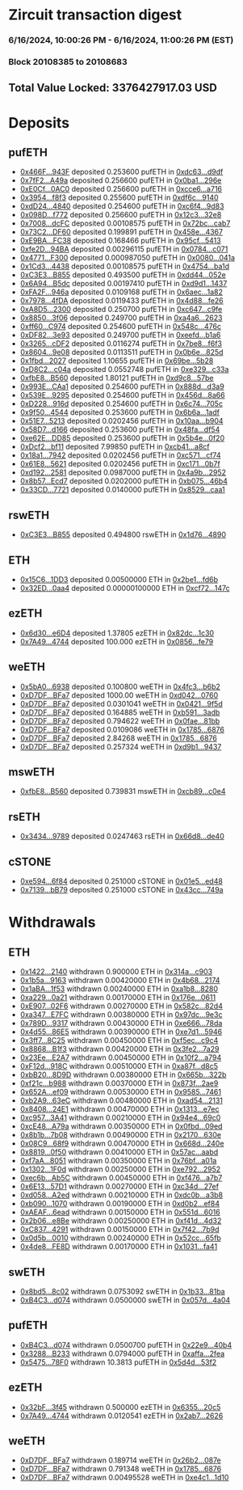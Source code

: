 # Zircuit transaction digest
### 6/16/2024, 10:00:26 PM - 6/16/2024, 11:00:26 PM (EST)
### Block 20108385 to 20108683

## Total Value Locked: 3376427917.03 USD

# Deposits
## pufETH
- [0x466F...943F](https://etherscan.io/address/0x466Ff85Dde1f80338A932E3DD7D0363Cb49F943F) deposited 0.253600 pufETH in [0xdc63...d9df](https://etherscan.io/tx/0x466Ff85Dde1f80338A932E3DD7D0363Cb49F943F)
- [0x7fF2...A49a](https://etherscan.io/address/0x7fF260251686752Af9A069970672eEb672d7A49a) deposited 0.256600 pufETH in [0x0ba1...296e](https://etherscan.io/tx/0x7fF260251686752Af9A069970672eEb672d7A49a)
- [0xE0Cf...0AC0](https://etherscan.io/address/0xE0Cf83dF941dcea2BEdF055e198D2253f7370AC0) deposited 0.256600 pufETH in [0xcce6...a716](https://etherscan.io/tx/0xE0Cf83dF941dcea2BEdF055e198D2253f7370AC0)
- [0x3954...f8f3](https://etherscan.io/address/0x3954f8d1CBd3cbB46b57763234DE3F73a6D4f8f3) deposited 0.255600 pufETH in [0xdf6c...9140](https://etherscan.io/tx/0x3954f8d1CBd3cbB46b57763234DE3F73a6D4f8f3)
- [0xdD24...4840](https://etherscan.io/address/0xdD24570C73A4251550792A13C2381E2A71854840) deposited 0.254600 pufETH in [0xc6f4...9d83](https://etherscan.io/tx/0xdD24570C73A4251550792A13C2381E2A71854840)
- [0x098D...f772](https://etherscan.io/address/0x098Db7ffC17F85712c7c72666D494133aB4Cf772) deposited 0.256600 pufETH in [0x12c3...32e8](https://etherscan.io/tx/0x098Db7ffC17F85712c7c72666D494133aB4Cf772)
- [0x7008...dcFC](https://etherscan.io/address/0x7008eF526e0Bcd00D71C749650D55FfdACbedcFC) deposited 0.00108575 pufETH in [0x72bc...cab7](https://etherscan.io/tx/0x7008eF526e0Bcd00D71C749650D55FfdACbedcFC)
- [0x73C2...DF60](https://etherscan.io/address/0x73C2Ab5257191C73599342F0710645Cc4b7FDF60) deposited 0.199891 pufETH in [0x458e...4367](https://etherscan.io/tx/0x73C2Ab5257191C73599342F0710645Cc4b7FDF60)
- [0xE9BA...FC38](https://etherscan.io/address/0xE9BA20f6e9ceded973572e93b6d8051E24f9FC38) deposited 0.168466 pufETH in [0x95cf...5413](https://etherscan.io/tx/0xE9BA20f6e9ceded973572e93b6d8051E24f9FC38)
- [0xfe2D...94BA](https://etherscan.io/address/0xfe2D742ec4c833ab7d3c84ceA39499B0170d94BA) deposited 0.00296115 pufETH in [0x0784...c071](https://etherscan.io/tx/0xfe2D742ec4c833ab7d3c84ceA39499B0170d94BA)
- [0x4771...F300](https://etherscan.io/address/0x4771ab0c9AB6B501f68A61c916a07022ac6aF300) deposited 0.000987050 pufETH in [0x0080...041a](https://etherscan.io/tx/0x4771ab0c9AB6B501f68A61c916a07022ac6aF300)
- [0x1Cd3...4438](https://etherscan.io/address/0x1Cd3799d978642cEA2E8811db7A6d9c9244b4438) deposited 0.00108575 pufETH in [0x4754...ba1d](https://etherscan.io/tx/0x1Cd3799d978642cEA2E8811db7A6d9c9244b4438)
- [0xC3E3...B855](https://etherscan.io/address/0xC3E34bAD3e20f8503A2Aa3c8bF7BD0483B67B855) deposited 0.493500 pufETH in [0xdd44...052e](https://etherscan.io/tx/0xC3E34bAD3e20f8503A2Aa3c8bF7BD0483B67B855)
- [0x6A94...B5dc](https://etherscan.io/address/0x6A949AFFb36987FF586cA97dfE9557619B0eB5dc) deposited 0.00197410 pufETH in [0xd9d1...1437](https://etherscan.io/tx/0x6A949AFFb36987FF586cA97dfE9557619B0eB5dc)
- [0xFA2F...946a](https://etherscan.io/address/0xFA2F7fc93Ec4E3e6e60a88a2B87e72237921946a) deposited 0.0109168 pufETH in [0x6aec...1a82](https://etherscan.io/tx/0xFA2F7fc93Ec4E3e6e60a88a2B87e72237921946a)
- [0x7978...4fDA](https://etherscan.io/address/0x7978C08fd2Ed80C4fC11505ad53667d75bF74fDA) deposited 0.0119433 pufETH in [0x4d88...fe26](https://etherscan.io/tx/0x7978C08fd2Ed80C4fC11505ad53667d75bF74fDA)
- [0xA8D5...2300](https://etherscan.io/address/0xA8D5BB0F6B1589A326F6F5af804b7deA19822300) deposited 0.250700 pufETH in [0xc647...c9fe](https://etherscan.io/tx/0xA8D5BB0F6B1589A326F6F5af804b7deA19822300)
- [0x8850...3f06](https://etherscan.io/address/0x8850A84B1CF1278a5cd4cA7E2B1Da0a170EE3f06) deposited 0.249700 pufETH in [0xa4a6...2623](https://etherscan.io/tx/0x8850A84B1CF1278a5cd4cA7E2B1Da0a170EE3f06)
- [0xff60...C974](https://etherscan.io/address/0xff603a83a7Aef8905bf442AE488a32b51371C974) deposited 0.254600 pufETH in [0x548c...476c](https://etherscan.io/tx/0xff603a83a7Aef8905bf442AE488a32b51371C974)
- [0xDF82...3e93](https://etherscan.io/address/0xDF8255c8872844BA8d6F4CE435099d2Da0F73e93) deposited 0.249700 pufETH in [0xeefd...b1a6](https://etherscan.io/tx/0xDF8255c8872844BA8d6F4CE435099d2Da0F73e93)
- [0x3265...cDF2](https://etherscan.io/address/0x3265Ca8dAF2674CF110d02d45c967d298964cDF2) deposited 0.0116274 pufETH in [0x7be8...f6f3](https://etherscan.io/tx/0x3265Ca8dAF2674CF110d02d45c967d298964cDF2)
- [0x8604...9e08](https://etherscan.io/address/0x86044D0aD6446EC88F4A200a7F2048728C349e08) deposited 0.0113511 pufETH in [0x0b6e...825d](https://etherscan.io/tx/0x86044D0aD6446EC88F4A200a7F2048728C349e08)
- [0x1fbd...2027](https://etherscan.io/address/0x1fbdcF44fbeCD44d1165D366e67867cCA73E2027) deposited 1.10655 pufETH in [0x69be...5b28](https://etherscan.io/tx/0x1fbdcF44fbeCD44d1165D366e67867cCA73E2027)
- [0xD8C2...c04a](https://etherscan.io/address/0xD8C2d66a2D7097323a32Ef142c4D534f7102c04a) deposited 0.0552748 pufETH in [0xe329...c33a](https://etherscan.io/tx/0xD8C2d66a2D7097323a32Ef142c4D534f7102c04a)
- [0xfbE8...B560](https://etherscan.io/address/0xfbE82589349841130791225d1756Bd05157EB560) deposited 1.80121 pufETH in [0xd9c8...57be](https://etherscan.io/tx/0xfbE82589349841130791225d1756Bd05157EB560)
- [0x993E...CAa1](https://etherscan.io/address/0x993E81FF1510C43A8f297D2577fEeE906dF0CAa1) deposited 0.254600 pufETH in [0x888d...d3a9](https://etherscan.io/tx/0x993E81FF1510C43A8f297D2577fEeE906dF0CAa1)
- [0x539E...9295](https://etherscan.io/address/0x539E1Bdd079e33305c41cb0B42Ddb055eE2e9295) deposited 0.254600 pufETH in [0x456d...8a66](https://etherscan.io/tx/0x539E1Bdd079e33305c41cb0B42Ddb055eE2e9295)
- [0xD228...916d](https://etherscan.io/address/0xD22876b31aaD71E94043A2b29035B4D4fCe8916d) deposited 0.254600 pufETH in [0x6c74...705c](https://etherscan.io/tx/0xD22876b31aaD71E94043A2b29035B4D4fCe8916d)
- [0x9f50...4544](https://etherscan.io/address/0x9f50dBEB8aAf9627137E53450b9A87f49eC34544) deposited 0.253600 pufETH in [0x6b6a...1adf](https://etherscan.io/tx/0x9f50dBEB8aAf9627137E53450b9A87f49eC34544)
- [0x51E7...5213](https://etherscan.io/address/0x51E7b00e315EA31C3456360eeDEb1D4Cd8F85213) deposited 0.0202456 pufETH in [0x10aa...b904](https://etherscan.io/tx/0x51E7b00e315EA31C3456360eeDEb1D4Cd8F85213)
- [0x58D7...d166](https://etherscan.io/address/0x58D7687D7ee699cCa02F5885A517D7E7ee04d166) deposited 0.253600 pufETH in [0x48fa...df54](https://etherscan.io/tx/0x58D7687D7ee699cCa02F5885A517D7E7ee04d166)
- [0xe62E...DD85](https://etherscan.io/address/0xe62E34267a1651C422F0A8533b99334a61DbDD85) deposited 0.253600 pufETH in [0x5b4e...0f20](https://etherscan.io/tx/0xe62E34267a1651C422F0A8533b99334a61DbDD85)
- [0xDcf2...bf11](https://etherscan.io/address/0xDcf23cBeb9d23C487b2c862415444C46c9a4bf11) deposited 7.99850 pufETH in [0xcb41...a8cf](https://etherscan.io/tx/0xDcf23cBeb9d23C487b2c862415444C46c9a4bf11)
- [0x18a1...7942](https://etherscan.io/address/0x18a198556e74bB0Da52d8e2510CE93C92bCC7942) deposited 0.0202456 pufETH in [0xc571...cf74](https://etherscan.io/tx/0x18a198556e74bB0Da52d8e2510CE93C92bCC7942)
- [0x61E8...5621](https://etherscan.io/address/0x61E8e7a8509528B1d65eae2a4E56961C9DE05621) deposited 0.0202456 pufETH in [0xc171...0b7f](https://etherscan.io/tx/0x61E8e7a8509528B1d65eae2a4E56961C9DE05621)
- [0xd192...2581](https://etherscan.io/address/0xd192259cCcd38BF0934B5cAf34EA65c8A3052581) deposited 0.0987000 pufETH in [0x4a9b...2952](https://etherscan.io/tx/0xd192259cCcd38BF0934B5cAf34EA65c8A3052581)
- [0x8b57...Ecd7](https://etherscan.io/address/0x8b576f3D7F3ba88de6001c8d7cd6f3a9bb5EEcd7) deposited 0.0202000 pufETH in [0xb075...46b4](https://etherscan.io/tx/0x8b576f3D7F3ba88de6001c8d7cd6f3a9bb5EEcd7)
- [0x33CD...7721](https://etherscan.io/address/0x33CDd848507e7dd2224753124C935D300Ce37721) deposited 0.0140000 pufETH in [0x8529...caa1](https://etherscan.io/tx/0x33CDd848507e7dd2224753124C935D300Ce37721)
## rswETH
- [0xC3E3...B855](https://etherscan.io/address/0xC3E34bAD3e20f8503A2Aa3c8bF7BD0483B67B855) deposited 0.494800 rswETH in [0x1d76...4890](https://etherscan.io/tx/0xC3E34bAD3e20f8503A2Aa3c8bF7BD0483B67B855)
## ETH
- [0x15C6...1DD3](https://etherscan.io/address/0x15C6E5f352084C517FA31DD11A4f039a4b541DD3) deposited 0.00500000 ETH in [0x2be1...fd6b](https://etherscan.io/tx/0x15C6E5f352084C517FA31DD11A4f039a4b541DD3)
- [0x32ED...0aa4](https://etherscan.io/address/0x32ED54B83e4Bd031d39Ac7F671f588eE7B400aa4) deposited 0.00000100000 ETH in [0xcf72...147c](https://etherscan.io/tx/0x32ED54B83e4Bd031d39Ac7F671f588eE7B400aa4)
## ezETH
- [0x6d30...e6D4](https://etherscan.io/address/0x6d30E6fe26677587F91948dec6e9e91F47e9e6D4) deposited 1.37805 ezETH in [0x82dc...1c30](https://etherscan.io/tx/0x6d30E6fe26677587F91948dec6e9e91F47e9e6D4)
- [0x7A49...4744](https://etherscan.io/address/0x7A493Be5c2ce014cD049Bf178a1ac0Db1B434744) deposited 100.000 ezETH in [0x0856...fe79](https://etherscan.io/tx/0x7A493Be5c2ce014cD049Bf178a1ac0Db1B434744)
## weETH
- [0x5bA0...6938](https://etherscan.io/address/0x5bA059A256049BD76EF51611e281943844a46938) deposited 0.100800 weETH in [0x4fc3...b6b2](https://etherscan.io/tx/0x5bA059A256049BD76EF51611e281943844a46938)
- [0xD7DF...BFa7](https://etherscan.io/address/0xD7DF7E085214743530afF339aFC420c7c720BFa7) deposited 1000.00 weETH in [0xd042...0760](https://etherscan.io/tx/0xD7DF7E085214743530afF339aFC420c7c720BFa7)
- [0xD7DF...BFa7](https://etherscan.io/address/0xD7DF7E085214743530afF339aFC420c7c720BFa7) deposited 0.0301041 weETH in [0x0421...9f5d](https://etherscan.io/tx/0xD7DF7E085214743530afF339aFC420c7c720BFa7)
- [0xD7DF...BFa7](https://etherscan.io/address/0xD7DF7E085214743530afF339aFC420c7c720BFa7) deposited 0.164885 weETH in [0xb591...3adb](https://etherscan.io/tx/0xD7DF7E085214743530afF339aFC420c7c720BFa7)
- [0xD7DF...BFa7](https://etherscan.io/address/0xD7DF7E085214743530afF339aFC420c7c720BFa7) deposited 0.794622 weETH in [0x0fae...81bb](https://etherscan.io/tx/0xD7DF7E085214743530afF339aFC420c7c720BFa7)
- [0xD7DF...BFa7](https://etherscan.io/address/0xD7DF7E085214743530afF339aFC420c7c720BFa7) deposited 0.0109086 weETH in [0x1785...6876](https://etherscan.io/tx/0xD7DF7E085214743530afF339aFC420c7c720BFa7)
- [0xD7DF...BFa7](https://etherscan.io/address/0xD7DF7E085214743530afF339aFC420c7c720BFa7) deposited 2.84268 weETH in [0x1785...6876](https://etherscan.io/tx/0xD7DF7E085214743530afF339aFC420c7c720BFa7)
- [0xD7DF...BFa7](https://etherscan.io/address/0xD7DF7E085214743530afF339aFC420c7c720BFa7) deposited 0.257324 weETH in [0xd9b1...9437](https://etherscan.io/tx/0xD7DF7E085214743530afF339aFC420c7c720BFa7)
## mswETH
- [0xfbE8...B560](https://etherscan.io/address/0xfbE82589349841130791225d1756Bd05157EB560) deposited 0.739831 mswETH in [0xcb89...c0e4](https://etherscan.io/tx/0xfbE82589349841130791225d1756Bd05157EB560)
## rsETH
- [0x3434...9789](https://etherscan.io/address/0x34349c5569e7B846c3558961552D2202760A9789) deposited 0.0247463 rsETH in [0x66d8...de40](https://etherscan.io/tx/0x34349c5569e7B846c3558961552D2202760A9789)
## cSTONE
- [0xe594...6f84](https://etherscan.io/address/0xe594669CBf5D546337a3FF8f3bf18F898f4d6f84) deposited 0.251000 cSTONE in [0x01e5...ed48](https://etherscan.io/tx/0xe594669CBf5D546337a3FF8f3bf18F898f4d6f84)
- [0x7139...bB79](https://etherscan.io/address/0x7139F3E3A013086cD61d853BaF74F746C258bB79) deposited 0.251000 cSTONE in [0x43cc...749a](https://etherscan.io/tx/0x7139F3E3A013086cD61d853BaF74F746C258bB79)
# Withdrawals
## ETH
- [0x1422...2140](https://etherscan.io/address/0x1422a6914a44fD4185Db5E37405Bea86fbbA2140) withdrawn 0.900000 ETH in [0x314a...c903](https://etherscan.io/tx/0x1422a6914a44fD4185Db5E37405Bea86fbbA2140)
- [0x1b5a...9163](https://etherscan.io/address/0x1b5ae069d5601970c94759532BA9D9600c139163) withdrawn 0.00420000 ETH in [0x4b68...2174](https://etherscan.io/tx/0x1b5ae069d5601970c94759532BA9D9600c139163)
- [0x1aBA...1f53](https://etherscan.io/address/0x1aBA605BA867FE57f865382af374BD09ac901f53) withdrawn 0.00240000 ETH in [0xa1b8...8280](https://etherscan.io/tx/0x1aBA605BA867FE57f865382af374BD09ac901f53)
- [0xa229...0a21](https://etherscan.io/address/0xa2291fB6a609cf7Fe88E30C84130BFe32b030a21) withdrawn 0.00170000 ETH in [0x176e...0611](https://etherscan.io/tx/0xa2291fB6a609cf7Fe88E30C84130BFe32b030a21)
- [0xE907...02F6](https://etherscan.io/address/0xE907a3A1072978CdE86C08A5f7B1e1d3FCba02F6) withdrawn 0.00270000 ETH in [0x582c...82d4](https://etherscan.io/tx/0xE907a3A1072978CdE86C08A5f7B1e1d3FCba02F6)
- [0xa347...E7FC](https://etherscan.io/address/0xa347E7394Af22A514C0399B395B363E16ed6E7FC) withdrawn 0.00380000 ETH in [0x97dc...9e3c](https://etherscan.io/tx/0xa347E7394Af22A514C0399B395B363E16ed6E7FC)
- [0x789D...9317](https://etherscan.io/address/0x789DDEF4096A921A6371cA67A5E7413873eD9317) withdrawn 0.00430000 ETH in [0xe666...78da](https://etherscan.io/tx/0x789DDEF4096A921A6371cA67A5E7413873eD9317)
- [0x4d55...86E5](https://etherscan.io/address/0x4d55f75Dff0f63413706f28CFF0Bd435724086E5) withdrawn 0.00390000 ETH in [0xe7d1...5946](https://etherscan.io/tx/0x4d55f75Dff0f63413706f28CFF0Bd435724086E5)
- [0x3ff7...8C25](https://etherscan.io/address/0x3ff75a5BB3bCA14f05C14c1501eCF71B805B8C25) withdrawn 0.00450000 ETH in [0xf5ec...c9c4](https://etherscan.io/tx/0x3ff75a5BB3bCA14f05C14c1501eCF71B805B8C25)
- [0x8868...B1f3](https://etherscan.io/address/0x886854d630321b918E64073fE05A567264C5B1f3) withdrawn 0.00420000 ETH in [0x3fe2...7a29](https://etherscan.io/tx/0x886854d630321b918E64073fE05A567264C5B1f3)
- [0x23Ee...E2A7](https://etherscan.io/address/0x23Ee05939ed49E3ddbE5c0a58EE4647ca9C6E2A7) withdrawn 0.00450000 ETH in [0x10f2...a794](https://etherscan.io/tx/0x23Ee05939ed49E3ddbE5c0a58EE4647ca9C6E2A7)
- [0xF12d...918C](https://etherscan.io/address/0xF12d43d48BDd2521dD1B1Fd0a32E73C9c04b918C) withdrawn 0.00510000 ETH in [0xa87f...d8c5](https://etherscan.io/tx/0xF12d43d48BDd2521dD1B1Fd0a32E73C9c04b918C)
- [0xbB20...8D9D](https://etherscan.io/address/0xbB20C83bc0412a99eD1C8729eF3Ce1d999c38D9D) withdrawn 0.00380000 ETH in [0x665b...322b](https://etherscan.io/tx/0xbB20C83bc0412a99eD1C8729eF3Ce1d999c38D9D)
- [0xf21c...b988](https://etherscan.io/address/0xf21caa24c61524dC752513242a80eD2A240Db988) withdrawn 0.00370000 ETH in [0x873f...2ae9](https://etherscan.io/tx/0xf21caa24c61524dC752513242a80eD2A240Db988)
- [0x652A...ef09](https://etherscan.io/address/0x652Ae27495f6e46e0885FfdD212fa9730b4cef09) withdrawn 0.00530000 ETH in [0x9585...7461](https://etherscan.io/tx/0x652Ae27495f6e46e0885FfdD212fa9730b4cef09)
- [0xb2A9...63eC](https://etherscan.io/address/0xb2A90E0C5F0C14A25978dEC52d0E2D9B173163eC) withdrawn 0.00480000 ETH in [0xad54...2131](https://etherscan.io/tx/0xb2A90E0C5F0C14A25978dEC52d0E2D9B173163eC)
- [0x8408...24E1](https://etherscan.io/address/0x8408b0834346D717Eadcc5292A3d80c5CEaC24E1) withdrawn 0.00470000 ETH in [0x1313...e7ec](https://etherscan.io/tx/0x8408b0834346D717Eadcc5292A3d80c5CEaC24E1)
- [0xc957...3A41](https://etherscan.io/address/0xc9578Bd849433908dF352F5CCC423Cb8D8DC3A41) withdrawn 0.00210000 ETH in [0x94e4...69c0](https://etherscan.io/tx/0xc9578Bd849433908dF352F5CCC423Cb8D8DC3A41)
- [0xcE48...A79a](https://etherscan.io/address/0xcE4879678254a2750764830F871bf63e5190A79a) withdrawn 0.00350000 ETH in [0x0fbd...09ed](https://etherscan.io/tx/0xcE4879678254a2750764830F871bf63e5190A79a)
- [0x8b1b...7b08](https://etherscan.io/address/0x8b1bbE7f575D9052403D34019EC5a948a40c7b08) withdrawn 0.00490000 ETH in [0x2170...630e](https://etherscan.io/tx/0x8b1bbE7f575D9052403D34019EC5a948a40c7b08)
- [0x08C9...68f9](https://etherscan.io/address/0x08C99b6262e4Afbe2605f7052EFE8A45E09A68f9) withdrawn 0.00470000 ETH in [0x668d...240e](https://etherscan.io/tx/0x08C99b6262e4Afbe2605f7052EFE8A45E09A68f9)
- [0x8819...0f50](https://etherscan.io/address/0x88193918E5ac77367dDC78d535e49157C9d30f50) withdrawn 0.00410000 ETH in [0x57ac...aabd](https://etherscan.io/tx/0x88193918E5ac77367dDC78d535e49157C9d30f50)
- [0xf7aA...8051](https://etherscan.io/address/0xf7aAE8fEEeD337b9CE0AEe62Ad73a6a047318051) withdrawn 0.00350000 ETH in [0x76bf...a01a](https://etherscan.io/tx/0xf7aAE8fEEeD337b9CE0AEe62Ad73a6a047318051)
- [0x1302...1F0d](https://etherscan.io/address/0x130291BBDa47494402df67643D82145DD5d91F0d) withdrawn 0.00250000 ETH in [0xe792...2952](https://etherscan.io/tx/0x130291BBDa47494402df67643D82145DD5d91F0d)
- [0xec6b...Ab5C](https://etherscan.io/address/0xec6bcB95697185116f7Ef2081FeaB9CE9f2bAb5C) withdrawn 0.00450000 ETH in [0xf476...a7b7](https://etherscan.io/tx/0xec6bcB95697185116f7Ef2081FeaB9CE9f2bAb5C)
- [0x6E13...57D1](https://etherscan.io/address/0x6E13b5220e6a416A71B9B8419596Bc830f5e57D1) withdrawn 0.00270000 ETH in [0xc34d...27ef](https://etherscan.io/tx/0x6E13b5220e6a416A71B9B8419596Bc830f5e57D1)
- [0xd058...A2ed](https://etherscan.io/address/0xd0585FB46Fcb4f8A53cf8F1Aa0787F387dBCA2ed) withdrawn 0.00210000 ETH in [0xdc0b...a3b8](https://etherscan.io/tx/0xd0585FB46Fcb4f8A53cf8F1Aa0787F387dBCA2ed)
- [0xb090...1070](https://etherscan.io/address/0xb0906dFF1DE507052dF2d61c62e36A68D5701070) withdrawn 0.00190000 ETH in [0xd0b2...ef84](https://etherscan.io/tx/0xb0906dFF1DE507052dF2d61c62e36A68D5701070)
- [0xAEAF...6ead](https://etherscan.io/address/0xAEAF0C15E1e7123e495AF58Bb09f806a4e996ead) withdrawn 0.00150000 ETH in [0x551d...6016](https://etherscan.io/tx/0xAEAF0C15E1e7123e495AF58Bb09f806a4e996ead)
- [0x2b06...e8Be](https://etherscan.io/address/0x2b0686e694521c8cA8438774952535439534e8Be) withdrawn 0.00250000 ETH in [0xf41d...4d32](https://etherscan.io/tx/0x2b0686e694521c8cA8438774952535439534e8Be)
- [0xC837...4291](https://etherscan.io/address/0xC83781292a023b96a102DBB8B66B4438dA9F4291) withdrawn 0.00150000 ETH in [0x7f42...7b9d](https://etherscan.io/tx/0xC83781292a023b96a102DBB8B66B4438dA9F4291)
- [0x0d5b...0010](https://etherscan.io/address/0x0d5bC04505f870657056BcB099A73c58Ec040010) withdrawn 0.00240000 ETH in [0x52cc...65fb](https://etherscan.io/tx/0x0d5bC04505f870657056BcB099A73c58Ec040010)
- [0x4de8...FE8D](https://etherscan.io/address/0x4de85Eaf1F0962450a095c84381CB897A447FE8D) withdrawn 0.00170000 ETH in [0x1031...fa41](https://etherscan.io/tx/0x4de85Eaf1F0962450a095c84381CB897A447FE8D)
## swETH
- [0x8bd5...8c02](https://etherscan.io/address/0x8bd5e0b9b48e1918b0907167Da7Bce012a938c02) withdrawn 0.0753092 swETH in [0x1b33...81ba](https://etherscan.io/tx/0x8bd5e0b9b48e1918b0907167Da7Bce012a938c02)
- [0xB4C3...d074](https://etherscan.io/address/0xB4C3a8Ca8fE617a990df8ad7D8307642161cd074) withdrawn 0.0500000 swETH in [0x057d...4a04](https://etherscan.io/tx/0xB4C3a8Ca8fE617a990df8ad7D8307642161cd074)
## pufETH
- [0xB4C3...d074](https://etherscan.io/address/0xB4C3a8Ca8fE617a990df8ad7D8307642161cd074) withdrawn 0.0500700 pufETH in [0x22e9...40b4](https://etherscan.io/tx/0xB4C3a8Ca8fE617a990df8ad7D8307642161cd074)
- [0x3288...B233](https://etherscan.io/address/0x328856711660BcA2Fe66D026905BDB8bA796B233) withdrawn 0.0794000 pufETH in [0xaffa...2fea](https://etherscan.io/tx/0x328856711660BcA2Fe66D026905BDB8bA796B233)
- [0x5475...78F0](https://etherscan.io/address/0x5475de4DC7d04D78278B1341Dd2024dC771f78F0) withdrawn 10.3813 pufETH in [0x5d4d...53f2](https://etherscan.io/tx/0x5475de4DC7d04D78278B1341Dd2024dC771f78F0)
## ezETH
- [0x32bF...3f45](https://etherscan.io/address/0x32bFeC8462685fFE89C0a45b11b6cdAA60013f45) withdrawn 0.500000 ezETH in [0x6355...20c5](https://etherscan.io/tx/0x32bFeC8462685fFE89C0a45b11b6cdAA60013f45)
- [0x7A49...4744](https://etherscan.io/address/0x7A493Be5c2ce014cD049Bf178a1ac0Db1B434744) withdrawn 0.0120541 ezETH in [0x2ab7...2626](https://etherscan.io/tx/0x7A493Be5c2ce014cD049Bf178a1ac0Db1B434744)
## weETH
- [0xD7DF...BFa7](https://etherscan.io/address/0xD7DF7E085214743530afF339aFC420c7c720BFa7) withdrawn 0.189714 weETH in [0x26b2...087e](https://etherscan.io/tx/0xD7DF7E085214743530afF339aFC420c7c720BFa7)
- [0xD7DF...BFa7](https://etherscan.io/address/0xD7DF7E085214743530afF339aFC420c7c720BFa7) withdrawn 0.791348 weETH in [0x1785...6876](https://etherscan.io/tx/0xD7DF7E085214743530afF339aFC420c7c720BFa7)
- [0xD7DF...BFa7](https://etherscan.io/address/0xD7DF7E085214743530afF339aFC420c7c720BFa7) withdrawn 0.00495528 weETH in [0xe4c1...1d10](https://etherscan.io/tx/0xD7DF7E085214743530afF339aFC420c7c720BFa7)
